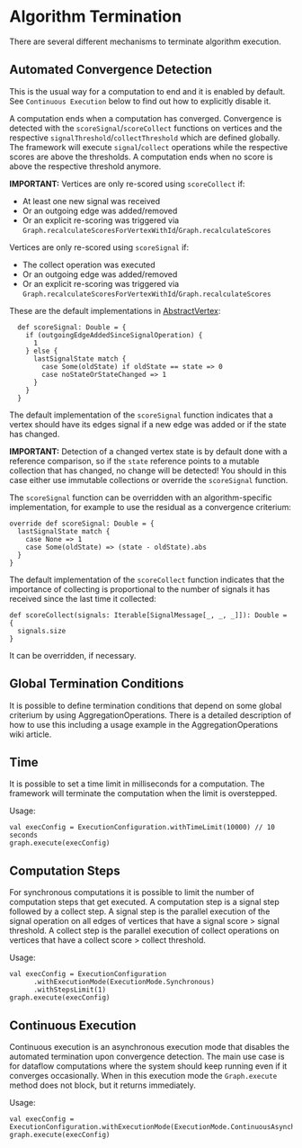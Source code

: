 # Algorithm Termination #

There are several different mechanisms to terminate algorithm execution.

## Automated Convergence Detection ##
This is the usual way for a computation to end and it is enabled by default. See `Continuous Execution` below to find out how to explicitly disable it.

A computation ends when a computation has converged. Convergence is detected with the `scoreSignal`/`scoreCollect` functions on vertices and the respective `signalThreshold`/`collectThreshold` which are defined globally. The framework will execute `signal`/`collect` operations while the respective scores are above the thresholds. A computation ends when no score is above the respective threshold anymore.

**IMPORTANT:** Vertices are only re-scored using `scoreCollect` if:
  * At least one new signal was received
  * Or an outgoing edge was added/removed
  * Or an explicit re-scoring was triggered via `Graph.recalculateScoresForVertexWithId`/`Graph.recalculateScores`

Vertices are only re-scored using `scoreSignal` if:
  * The collect operation was executed
  * Or an outgoing edge was added/removed
  * Or an explicit re-scoring was triggered via `Graph.recalculateScoresForVertexWithId`/`Graph.recalculateScores`

These are the default implementations in [AbstractVertex](http://code.google.com/p/signal-collect/source/browse/trunk/core/src/main/scala/com/signalcollect/implementations/graph/AbstractVertex.scala):

```
  def scoreSignal: Double = {
    if (outgoingEdgeAddedSinceSignalOperation) {
      1
    } else {
      lastSignalState match {
        case Some(oldState) if oldState == state => 0
        case noStateOrStateChanged => 1
      }
    }
  }
```

The default implementation of the `scoreSignal` function indicates that a vertex should have its edges signal if a new edge was added or if the state has changed.

**IMPORTANT:** Detection of a changed vertex state is by default done with a reference comparison, so if the `state` reference points to a mutable collection that has changed, no change will be detected! You should in this case either use immutable collections or override the `scoreSignal` function.

The `scoreSignal` function can be overridden with an algorithm-specific implementation, for example to use the residual as a convergence criterium:
```
override def scoreSignal: Double = {
  lastSignalState match {
    case None => 1
    case Some(oldState) => (state - oldState).abs
  }
}
```

The default implementation of the `scoreCollect` function indicates that the importance of collecting is proportional to the number of signals it has received since the last time it collected:

```
def scoreCollect(signals: Iterable[SignalMessage[_, _, _]]): Double = {
  signals.size
}
```
It can be overridden, if necessary.

## Global Termination Conditions ##
It is possible to define termination conditions that depend on some global criterium by using AggregationOperations. There is a detailed description of how to use this including a usage example in the AggregationOperations wiki article.

## Time ##
It is possible to set a time limit in milliseconds for a computation. The framework will terminate the computation when the limit is overstepped.

Usage:
```
val execConfig = ExecutionConfiguration.withTimeLimit(10000) // 10 seconds
graph.execute(execConfig)
```

## Computation Steps ##
For synchronous computations it is possible to limit the number of computation steps that get executed. A computation step is a signal step followed by a collect step. A signal step is the parallel execution of the signal operation on all edges of vertices that have a signal score > signal threshold. A collect step is the parallel execution of collect operations on vertices that have a collect score > collect threshold.

Usage:
```
val execConfig = ExecutionConfiguration
      .withExecutionMode(ExecutionMode.Synchronous)
      .withStepsLimit(1)
graph.execute(execConfig)
```

## Continuous Execution ##
Continuous execution is an asynchronous execution mode that disables the automated termination upon convergence detection. The main use case is for dataflow computations where the system should keep running even if it converges occasionally. When in this execution mode the `Graph.execute` method does not block, but it returns immediately.


Usage:
```
val execConfig = ExecutionConfiguration.withExecutionMode(ExecutionMode.ContinuousAsynchronous)
graph.execute(execConfig)
```